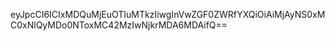 eyJpcCI6ICIxMDQuMjEuOTIuMTkzIiwgInVwZGF0ZWRfYXQiOiAiMjAyNS0xMC0xNlQyMDo0NToxMC42MzIwNjkrMDA6MDAifQ==